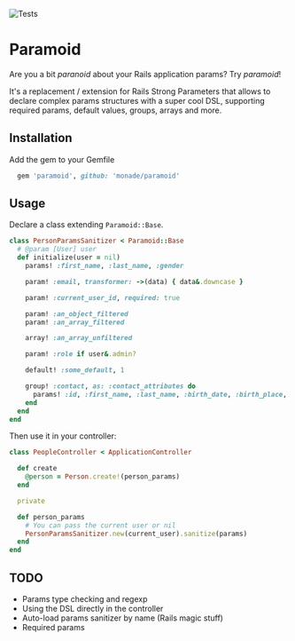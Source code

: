 ![Tests](https://github.com/monade/paramoid/actions/workflows/test.yml/badge.svg)

# Paramoid

Are you a bit _paranoid_ about your Rails application params? Try _paramoid_!

It's a replacement / extension for Rails Strong Parameters that allows to declare complex params structures with a super cool DSL, supporting required params, default values, groups, arrays and more.

## Installation

Add the gem to your Gemfile

```ruby
  gem 'paramoid', github: 'monade/paramoid'
```

## Usage
Declare a class extending `Paramoid::Base`.

```ruby
class PersonParamsSanitizer < Paramoid::Base
  # @param [User] user
  def initialize(user = nil)
    params! :first_name, :last_name, :gender

    param! :email, transformer: ->(data) { data&.downcase }

    param! :current_user_id, required: true

    param! :an_object_filtered
    param! :an_array_filtered

    array! :an_array_unfiltered

    param! :role if user&.admin?

    default! :some_default, 1

    group! :contact, as: :contact_attributes do
      params! :id, :first_name, :last_name, :birth_date, :birth_place, :phone, :role, :fiscal_code
    end
  end
end
```

Then use it in your controller:

```ruby
class PeopleController < ApplicationController

  def create
    @person = Person.create!(person_params)
  end

  private

  def person_params
    # You can pass the current user or nil
    PersonParamsSanitizer.new(current_user).sanitize(params)
  end
end
```

## TODO
* Params type checking and regexp
* Using the DSL directly in the controller
* Auto-load params sanitizer by name (Rails magic stuff)
* Required params

